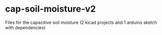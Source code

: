 # cap-soil-moisture-v2
Files for the capacitive soil moisture (2 kicad projects and 1 arduino sketch with dependencies)
